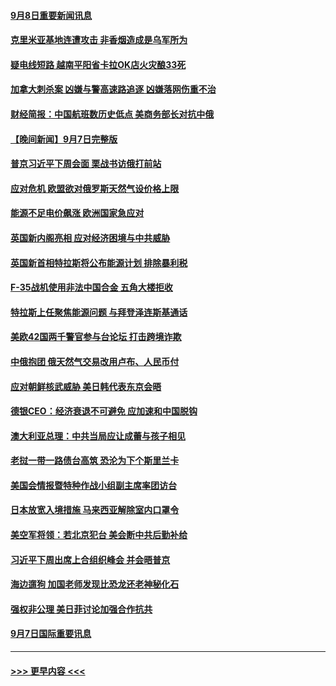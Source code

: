 #### [9月8日重要新闻讯息](../pages/prog202/a103521283.md?t=09081851) 
#### [克里米亚基地连遭攻击 非香烟造成是乌军所为](../pages/prog202/a103521253.md?t=09081851) 
#### [疑电线短路 越南平阳省卡拉OK店火灾酿33死](../pages/prog202/a103521213.md?t=09081851) 
#### [加拿大刺杀案 凶嫌与警高速路追逐 凶嫌落网伤重不治](../pages/prog202/a103521206.md?t=09081851) 
#### [财经简报：中国航班数历史低点 美商务部长对抗中俄](../pages/prog202/a103521129.md?t=09081851) 
#### [【晚间新闻】9月7日完整版](../pages/prog202/a103521111.md?t=09081851) 
#### [普京习近平下周会面 栗战书访俄打前站](../pages/prog202/a103521002.md?t=09081851) 
#### [应对危机 欧盟欲对俄罗斯天然气设价格上限](../pages/prog202/a103520977.md?t=09081851) 
#### [能源不足电价飙涨 欧洲国家急应对](../pages/prog202/a103521007.md?t=09081851) 
#### [英国新内阁亮相 应对经济困境与中共威胁](../pages/prog202/a103520975.md?t=09081851) 
#### [英国新首相特拉斯将公布能源计划 排除暴利税](../pages/prog202/a103520905.md?t=09081851) 
#### [F-35战机使用非法中国合金 五角大楼拒收](../pages/prog202/a103520864.md?t=09081851) 
#### [特拉斯上任聚焦能源问题 与拜登泽连斯基通话](../pages/prog202/a103520810.md?t=09081851) 
#### [美欧42国两千警官参与台论坛 打击跨境诈欺](../pages/prog202/a103520812.md?t=09081851) 
#### [中俄抱团 俄天然气交易改用卢布、人民币付](../pages/prog202/a103520816.md?t=09081851) 
#### [应对朝鲜核武威胁 美日韩代表东京会晤](../pages/prog202/a103520806.md?t=09081851) 
#### [德银CEO：经济衰退不可避免 应加速和中国脱钩](../pages/prog202/a103520769.md?t=09081851) 
#### [澳大利亚总理：中共当局应让成蕾与孩子相见](../pages/prog202/a103520804.md?t=09081851) 
#### [老挝一带一路债台高筑 恐沦为下个斯里兰卡](../pages/prog202/a103520661.md?t=09081851) 
#### [美国会情报暨特种作战小组副主席率团访台](../pages/prog202/a103520653.md?t=09081851) 
#### [日本放宽入境措施 马来西亚解除室内口罩令](../pages/prog202/a103520621.md?t=09081851) 
#### [美空军将领：若北京犯台 美会断中共后勤补给](../pages/prog202/a103520616.md?t=09081851) 
#### [习近平下周出席上合组织峰会 并会晤普京](../pages/prog202/a103520606.md?t=09081851) 
#### [海边遛狗 加国老师发现比恐龙还老神秘化石](../pages/prog202/a103520559.md?t=09081851) 
#### [强权非公理 美日菲讨论加强合作抗共](../pages/prog202/a103520535.md?t=09081851) 
#### [9月7日国际重要讯息](../pages/prog202/a103520520.md?t=09081851) 

----
#### [ >>> 更早内容 <<< ](../indexes/prog202-earlier.md)
